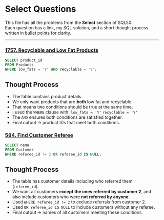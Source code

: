 # Select Questions

This file has all the problems from the **Select** section of SQL50.  
Each question has a link, my SQL solution, and a short thought process written in bullet points for clarity.

---

### [1757. Recyclable and Low Fat Products](https://leetcode.com/problems/recyclable-and-low-fat-products/description/?envType=study-plan-v2&envId=top-sql-50)

```sql
SELECT product_id 
FROM Products 
WHERE low_fats = 'Y' AND recyclable = 'Y';
```
## Thought Process
- The table contains product details.
- We only want products that are **both** low fat and recyclable.
- That means two conditions should be true at the same time.
- I used the `WHERE` clause with:
    `low_fats = 'Y'`
    `recyclable = 'Y'`
- The `AND` ensures both conditions are satisfied together.
- Final output → product IDs that meet both conditions.

### [584. Find Customer Referee](https://leetcode.com/problems/find-customer-referee/description/?envType=study-plan-v2&envId=top-sql-50)

```sql
SELECT name 
FROM Customer 
WHERE referee_id != 2 OR referee_id IS NULL;
```
## Thought Process
- The table has customer details including who referred them (`referee_id`).
- We want all customers **except the ones referred by customer 2**, and also include customers who were **not referred by anyone**.
- Used `WHERE referee_id != 2` to exclude referrals from customer 2.
- Used `OR referee_id IS NULL` to include customers without any referee.
- Final output → names of all customers meeting these conditions.


